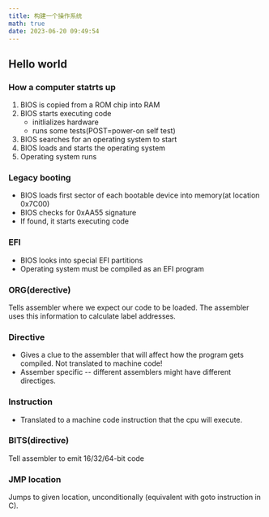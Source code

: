 ```yaml
---
title: 构建一个操作系统
math: true
date: 2023-06-20 09:49:54
---
```


## Hello world

### How a computer statrts up

1. BIOS is copied from a ROM chip into RAM
2. BIOS starts executing code
   - initlializes hardware
   - runs some tests(POST=power-on self test)
3. BIOS searches for an operating system to start
4. BIOS loads and starts the operating system
5. Operating system runs

### Legacy booting

- BIOS loads first sector of each bootable device into memory(at location 0x7C00)
- BIOS checks for 0xAA55 signature
- If found, it starts executing code

### EFI

- BIOS looks into special EFI partitions
- Operating system must be compiled as an EFI program

### ORG(derective)

Tells assembler where we expect our code to be loaded. The assembler uses this information to calculate label addresses.

### Directive

- Gives a clue to the assembler that will affect how the program gets compiled. Not translated to machine code!
- Assember specific -- different assemblers might have different directiges.

### Instruction 

- Translated to a machine code instruction that the cpu will execute.

### BITS(directive)

Tell assembler to emit 16/32/64-bit code

### JMP location

Jumps to given location, unconditionally (equivalent with goto instruction in C).












